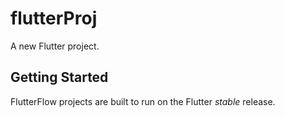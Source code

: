 # flutterProj

A new Flutter project.

## Getting Started

FlutterFlow projects are built to run on the Flutter _stable_ release.
